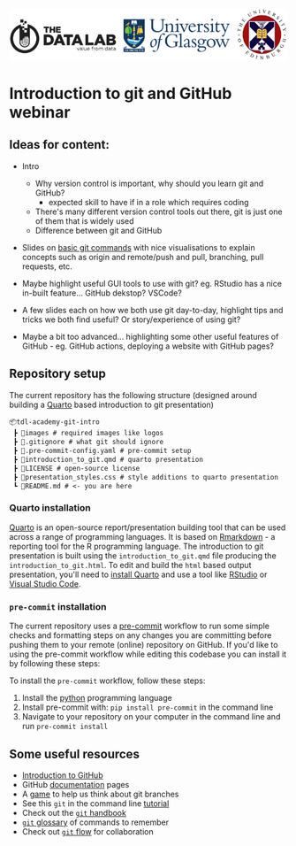 ![The Data Lab, University of Glasgow, and University of Edinburgh combined logo](images/combined_logo.png)

# Introduction to git and GitHub webinar


## Ideas for content:

- Intro
	- Why version control is important, why should you learn git and GitHub?
		- expected skill to have if in a role which requires coding
	- There's many different version control tools out there, git is just one of them that is widely used
	- Difference between git and GitHub

- Slides on [basic git commands](https://docs.github.com/en/get-started/using-git/about-git#basic-git-commands) with nice visualisations to explain concepts such as origin and remote/push and pull, branching, pull requests, etc.

- Maybe highlight useful GUI tools to use with git? eg. RStudio has a nice in-built feature... GitHub dekstop? VSCode?

- A few slides each on how we both use git day-to-day, highlight tips and tricks we both find useful? Or story/experience of using git?

- Maybe a bit too advanced... highlighting some other useful features of GitHub - eg. GitHub actions, deploying a website with GitHub pages?

## Repository setup

The current repository has the following structure (designed around building a [Quarto](https://quarto.org/) based introduction to git presentation)

```
📦tdl-academy-git-intro
 ┣ 📂images # required images like logos
 ┣ 📜.gitignore # what git should ignore
 ┣ 📜.pre-commit-config.yaml # pre-commit setup
 ┣ 📜introduction_to_git.qmd # quarto presentation
 ┣ 📜LICENSE # open-source license
 ┣ 📜presentation_styles.css # style additions to quarto presentation
 ┗ 📜README.md # <- you are here
```

### Quarto installation

[Quarto](https://quarto.org/) is an open-source report/presentation building tool that can be used across a range of programming languages. It is based on [Rmarkdown](https://rmarkdown.rstudio.com/) - a reporting tool for the R programming language. The introduction to git presentation is built using the `introduction_to_git.qmd` file producing the `introduction_to_git.html`. To edit and build the `html` based output presentation, you'll need to [install Quarto](https://quarto.org/docs/get-started/) and use a tool like [RStudio](https://posit.co/downloads/) or [Visual Studio Code](https://code.visualstudio.com/).

### `pre-commit` installation

The current repository uses a [pre-commit](https://pre-commit.com/) workflow to run some simple checks and formatting steps on any changes you are committing before pushing them to your remote (online) repository on GitHub. If you'd like to using the pre-commit workflow while editing this codebase you can install it by following these steps:

To install the `pre-commit` workflow, follow these steps:
1. Install the [python](https://www.python.org/downloads/) programming language
2. Install pre-commit with: `pip install pre-commit` in the command line
3. Navigate to your repository on your computer in the command line and run `pre-commit install`

## Some useful resources

- [Introduction to GitHub](https://docs.github.com/en/get-started/start-your-journey/hello-world)
- GitHub [documentation](https://docs.github.com/en) pages
- A [game](https://learngitbranching.js.org/) to help us think about git branches
- See this `git` in the command line [tutorial](https://git-scm.com/book/en/v2/Getting-Started-The-Command-Line)
- Check out the [`git` handbook](https://guides.github.com/introduction/git-handbook/)
- [`git` glossary](https://github.com/datasciencecampus/gov-uk-rap-materials/blob/master/git-glossary/git-command-glossary.csv) of commands to remember
- Check out [`git` flow](https://www.alexhyett.com/git-flow-github-flow/) for collaboration
